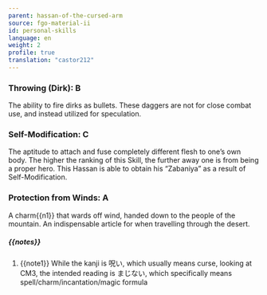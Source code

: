 ```yaml
---
parent: hassan-of-the-cursed-arm
source: fgo-material-ii
id: personal-skills
language: en
weight: 2
profile: true
translation: "castor212"
---
```


### Throwing (Dirk): B

The ability to fire dirks as bullets. These daggers are not for close combat use, and instead utilized for speculation.

### Self-Modification: C

The aptitude to attach and fuse completely different flesh to one’s own body. The higher the ranking of this Skill, the further away one is from being a proper hero.
This Hassan is able to obtain his “Zabaniya” as a result of Self-Modification.

### Protection from Winds: A

A charm{{n1}} that wards off wind, handed down to the people of the mountain.
An indispensable article for when travelling through the desert.

##### {{notes}}

1. {{note1}} While the kanji is 呪い, which usually means curse, looking at CM3, the intended reading is まじない, which specifically means spell/charm/incantation/magic formula
